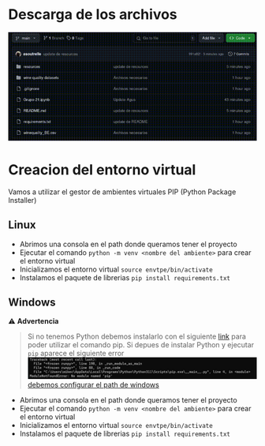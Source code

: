 # Descarga de los archivos
![Demostración del descarga](resources/output.gif)
# Creacion del entorno virtual
Vamos a utilizar el gestor de ambientes virtuales PIP (Python Package Installer)
## Linux
- Abrimos una consola en el path donde queramos tener el proyecto
- Ejecutar el comando `python -m venv <nombre del ambiente>` para crear el entorno virtual
- Inicializamos el entorno virtual `source envtpe/bin/activate`
- Instalamos el paquete de librerias `pip install requirements.txt`
## Windows
⚠️ **Advertencia** 
> Si no tenemos Python debemos instalarlo con el siguiente [link](https://www.python.org/downloads/) para poder utilizar
el comando pip.
> Si depues de instalar Python y ejecutar `pip` aparece el siguiente error
![](resources/readmetutorial.png) [debemos configurar el path de windows](https://www.youtube.com/watch?v=B08TNPt7a-M)

- Abrimos una consola en el path donde queramos tener el proyecto
- Ejecutar el comando `python -m venv <nombre del ambiente>` para crear el entorno virtual
- Inicializamos el entorno virtual `source envtpe/bin/activate`
- Instalamos el paquete de librerias `pip install requirements.txt`